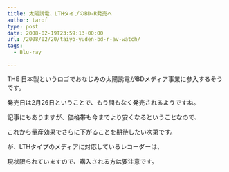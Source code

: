 ```yaml
---
title: 太陽誘電、LTHタイプのBD-R発売へ
author: tarof
type: post
date: 2008-02-19T23:59:13+00:00
url: /2008/02/20/taiyo-yuden-bd-r-av-watch/
tags:
  - Blu-ray

---
```

THE 日本製というロゴでおなじみの太陽誘電がBDメディア事業に参入するそうです。
  
発売日は2月26日ということで、もう間もなく発売されるようですね。

記事にもありますが、価格帯も今までより安くなるということなので、
  
これから量産効果でさらに下がることを期待したい次第です。

が、LTHタイプのメディアに対応しているレコーダーは、
  
現状限られていますので、購入される方は要注意です。